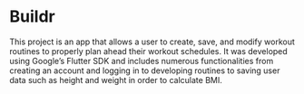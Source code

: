 # Buildr
This project is an app that allows a user to create, save, and modify workout routines to properly plan ahead their workout schedules. It was developed using Google’s Flutter SDK and includes numerous functionalities from creating an account and logging in to developing routines to saving user data such as height and weight in order to calculate BMI.
